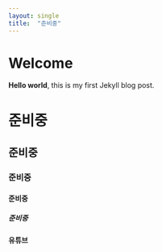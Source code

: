 ```yaml
---
layout: single
title:  "준비중"
---
```


# Welcome

**Hello world**, this is my first Jekyll blog post.

# 준비중
## 준비중
### 준비중
#### 준비중
##### 준비중

**유튜브**
